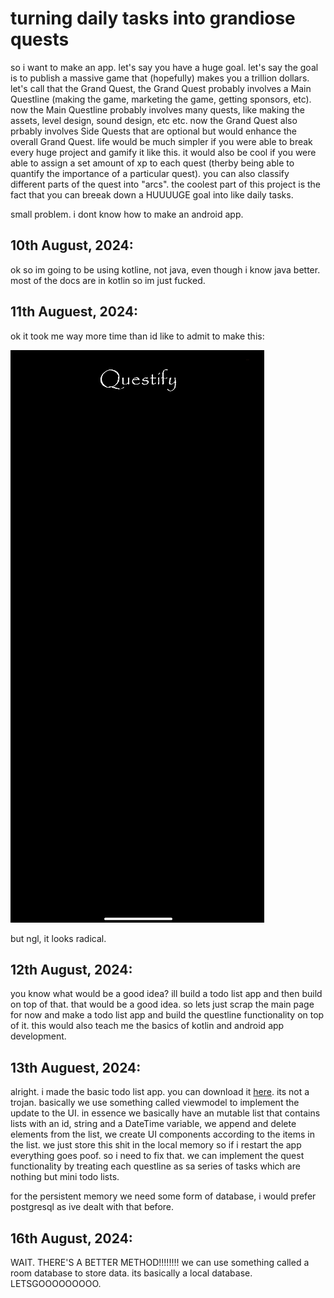 # turning daily tasks into grandiose quests
so i want to make an app. let's say you have a huge goal. let's say the goal is to publish a massive game that (hopefully) makes you a trillion dollars. let's call that the Grand Quest, the Grand Quest probably involves a Main Questline (making the game, marketing the game, getting sponsors, etc). now the Main Questline probably involves many quests, like making the assets, level design, sound design, etc etc. now the Grand Quest also prbably involves Side Quests that are optional but would enhance the overall Grand Quest. life would be much simpler if you were able to break every huge project and gamify it like this. it would also be cool if you were able to assign a set amount of xp to each quest (therby being able to quantify the importance of a particular quest). you can also classify different parts of the quest into "arcs". the coolest part of this project is the fact that you can breeak down a HUUUUGE goal into like daily tasks. 

small problem. i dont know how to make an android app. 

## 10th August, 2024:
ok so im going to be using kotline, not java, even though i know java better. most of the docs are in kotlin so im just fucked. 

## 11th Auguest, 2024:
ok it took me way more time than id like to admit to make this:

![YOOOOO](/images/imagesforapp/1.png)

but ngl, it looks radical. 

## 12th August, 2024:
you know what would be a good idea? ill build a todo list app and then build on top of that. that would be a good idea. so lets just scrap the main page for now and make a todo list app and build the questline functionality on top of it. this would also teach me the basics of kotlin and android app development. 

## 13th Auguest, 2024:
alright. i made the basic todo list app. you can download it [here](https://github.com/wheatgreaser/greatesttodolistappofalltime). its not a trojan. basically we use something called viewmodel to implement the update to the UI. in essence we basically have an mutable list that contains lists with an id, string and a DateTime variable, we append and delete elements from the list, we create UI components according to the items in the list. we just store this shit in the local memory so if i restart the app everything goes poof. so i need to fix that. we can implement the quest functionality by treating each questline as sa series of tasks which are nothing but mini todo lists. 

for the persistent memory we need some form of database, i would prefer postgresql as ive dealt with that before. 

## 16th August, 2024:
WAIT. THERE'S A BETTER METHOD!!!!!!!! we can use something called a room database to store data. its basically a local database. LETSGOOOOOOOOO. 
